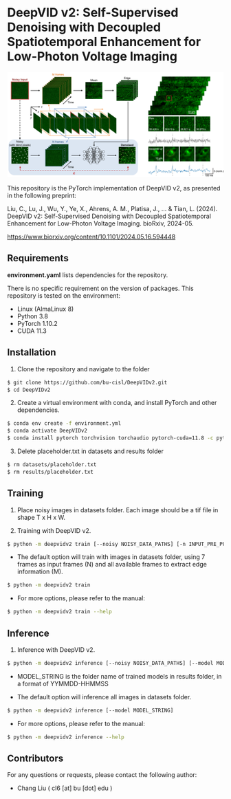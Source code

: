 # DeepVID v2: Self-Supervised Denoising with Decoupled Spatiotemporal Enhancement for Low-Photon Voltage Imaging

![DeepVID v2](assets/image.png)

This repository is the PyTorch implementation of DeepVID v2, as presented in the following preprint:

Liu, C., Lu, J., Wu, Y., Ye, X., Ahrens, A. M., Platisa, J., ... & Tian, L. (2024). DeepVID v2: Self-Supervised Denoising with Decoupled Spatiotemporal Enhancement for Low-Photon Voltage Imaging. bioRxiv, 2024-05.

https://www.biorxiv.org/content/10.1101/2024.05.16.594448

## Requirements

**environment.yaml** lists dependencies for the repository. 

There is no specific requirement on the version of packages. This repository is tested on the environment:

- Linux (AlmaLinux 8)
- Python 3.8
- PyTorch 1.10.2
- CUDA 11.3

## Installation

1. Clone the repository and navigate to the folder

```bash
$ git clone https://github.com/bu-cisl/DeepVIDv2.git
$ cd DeepVIDv2
```

2. Create a virtual environment with conda, and install PyTorch and other dependencies.

```bash
$ conda env create -f environment.yml
$ conda activate DeepVIDv2
$ conda install pytorch torchvision torchaudio pytorch-cuda=11.8 -c pytorch -c nvidia
```

3. Delete placeholder.txt in datasets and results folder

```bash
$ rm datasets/placeholder.txt
$ rm results/placeholder.txt
```

## Training

1. Place noisy images in datasets folder. Each image should be a tif file in shape T x H x W. 

2. Training with DeepVID v2.

```bash
$ python -m deepvidv2 train [--noisy NOISY_DATA_PATHS] [-n INPUT_PRE_POST_FRAME] [-m EDGE_PRE_POST_FRAME]
```

 - The default option will train with images in datasets folder, using 7 frames as input frames (N) and all available frames to extract edge information (M). 

```bash
$ python -m deepvidv2 train
```

 - For more options, please refer to the manual:

```bash
$ python -m deepvidv2 train --help
```

## Inference

1. Inference with DeepVID v2.

```bash
$ python -m deepvidv2 inference [--noisy NOISY_DATA_PATHS] [--model MODEL_STRING]
```

 - MODEL_STRING is the folder name of trained models in results folder, in a format of YYMMDD-HHMMSS

 - The default option will inference all images in datasets folder. 

```bash
$ python -m deepvidv2 inference [--model MODEL_STRING]
```

 - For more options, please refer to the manual:

```bash
$ python -m deepvidv2 inference --help
```

## Contributors

For any questions or requests, please contact the following author:

 - Chang Liu ( cl6 [at] bu [dot] edu )
